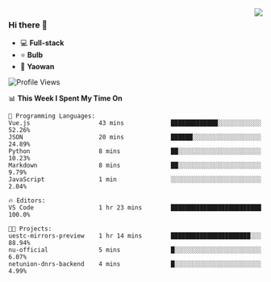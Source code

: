 <img  align="right" src="https://github-readme-stats.vercel.app/api?username=LolipopJ&show_icons=true&count_private=true&hide_title=true&include_all_commits=true&theme=vue">

### Hi there 👋

- :computer: **Full-stack**
- :star: **Bulb**
- :pill: **Yaowan**

<!--START_SECTION:waka-->
![Profile Views](http://img.shields.io/badge/Profile%20Views-3-blue)

📊 **This Week I Spent My Time On** 

```text
💬 Programming Languages: 
Vue.js                   43 mins             █████████████░░░░░░░░░░░░   52.26% 
JSON                     20 mins             ██████░░░░░░░░░░░░░░░░░░░   24.89% 
Python                   8 mins              ██░░░░░░░░░░░░░░░░░░░░░░░   10.23% 
Markdown                 8 mins              ██░░░░░░░░░░░░░░░░░░░░░░░   9.79% 
JavaScript               1 min               ░░░░░░░░░░░░░░░░░░░░░░░░░   2.04%

🔥 Editors: 
VS Code                  1 hr 23 mins        █████████████████████████   100.0%

🐱‍💻 Projects: 
uestc-mirrors-preview    1 hr 14 mins        ██████████████████████░░░   88.94% 
nu-official              5 mins              █░░░░░░░░░░░░░░░░░░░░░░░░   6.07% 
netunion-dnrs-backend    4 mins              █░░░░░░░░░░░░░░░░░░░░░░░░   4.99%

```


<!--END_SECTION:waka-->
